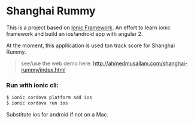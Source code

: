 # Shanghai Rummy

This is a project based on [Ionic Framework](http://ionicframework.com/docs/). An effort to learn ionic framework and build an ios/android app with angular 2.

At the moment, this appllication is used ton track score for Shanghai Rummy.

> see/use the web demo here: http://ahmedmusallam.com/shanghai-rummy/index.html

### Run with ionic cli:

```bash
$ ionic cordova platform add ios
$ ionic cordova run ios
```

Substitute ios for android if not on a Mac.

